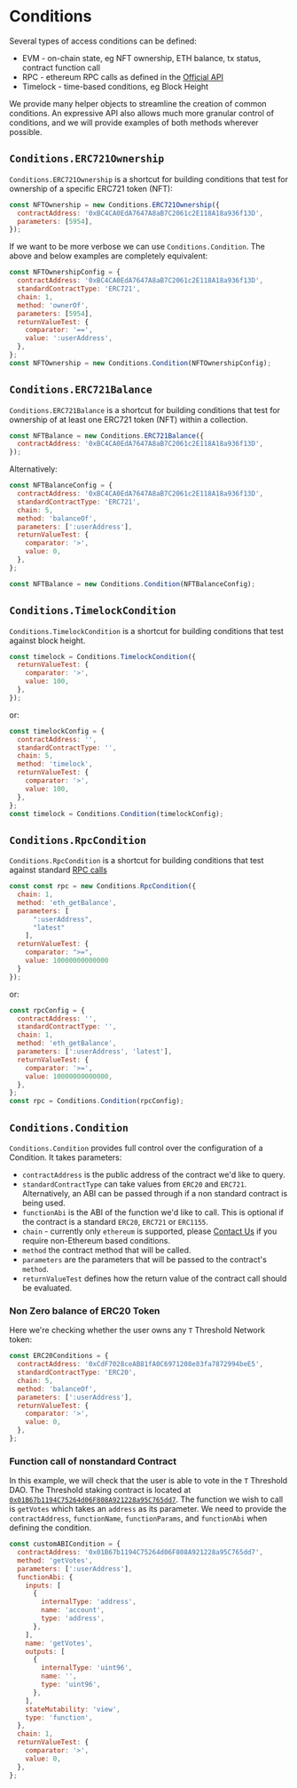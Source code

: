 # Conditions

Several types of access conditions can be defined:

* EVM - on-chain state, eg NFT ownership, ETH balance, tx status, contract function call
* RPC - ethereum RPC calls as defined in the [Official API](https://ethereum.org/en/developers/docs/apis/json-rpc/#json-rpc-methods)
* Timelock - time-based conditions, eg Block Height

We provide many helper objects to streamline the creation of common conditions. An expressive API also allows much more granular control of conditions, and we will provide examples of both methods wherever possible.

## `Conditions.ERC721Ownership`

`Conditions.ERC721Ownership` is a shortcut for building conditions that test for ownership of a specific ERC721 token (NFT):

```javascript
const NFTOwnership = new Conditions.ERC721Ownership({
  contractAddress: '0xBC4CA0EdA7647A8aB7C2061c2E118A18a936f13D',
  parameters: [5954],
});
```

If we want to be more verbose we can use `Conditions.Condition`. The above and below examples are completely equivalent:

```javascript
const NFTOwnershipConfig = {
  contractAddress: '0xBC4CA0EdA7647A8aB7C2061c2E118A18a936f13D',
  standardContractType: 'ERC721',
  chain: 1,
  method: 'ownerOf',
  parameters: [5954],
  returnValueTest: {
    comparator: '==',
    value: ':userAddress',
  },
};
const NFTOwnership = new Conditions.Condition(NFTOwnershipConfig);
```

## `Conditions.ERC721Balance`

`Conditions.ERC721Balance` is a shortcut for building conditions that test for ownership of at least one ERC721 token (NFT) within a collection.

```javascript
const NFTBalance = new Conditions.ERC721Balance({
  contractAddress: '0xBC4CA0EdA7647A8aB7C2061c2E118A18a936f13D',
});
```

Alternatively:

```javascript
const NFTBalanceConfig = {
  contractAddress: '0xBC4CA0EdA7647A8aB7C2061c2E118A18a936f13D',
  standardContractType: 'ERC721',
  chain: 5,
  method: 'balanceOf',
  parameters: [':userAddress'],
  returnValueTest: {
    comparator: '>',
    value: 0,
  },
};

const NFTBalance = new Conditions.Condition(NFTBalanceConfig);
```

## `Conditions.TimelockCondition`

`Conditions.TimelockCondition` is a shortcut for building conditions that test against block height.

```javascript
const timelock = Conditions.TimelockCondition({
  returnValueTest: {
    comparator: '>',
    value: 100,
  },
});
```

or:

```javascript
const timelockConfig = {
  contractAddress: '',
  standardContractType: '',
  chain: 5,
  method: 'timelock',
  returnValueTest: {
    comparator: '>',
    value: 100,
  },
};
const timelock = Conditions.Condition(timelockConfig);
```

## `Conditions.RpcCondition`

`Conditions.RpcCondition` is a shortcut for building conditions that test against standard [RPC calls](https://ethereum.org/en/developers/docs/apis/json-rpc/)

```javascript
const const rpc = new Conditions.RpcCondition({
  chain: 1,
  method: 'eth_getBalance',
  parameters: [
      ":userAddress",
      "latest"
    ],
  returnValueTest: {
    comparator: ">=",
    value: 10000000000000
  }
});
```

or:

```javascript
const rpcConfig = {
  contractAddress: '',
  standardContractType: '',
  chain: 1,
  method: 'eth_getBalance',
  parameters: [':userAddress', 'latest'],
  returnValueTest: {
    comparator: '>=',
    value: 10000000000000,
  },
};
const rpc = Conditions.Condition(rpcConfig);
```

## `Conditions.Condition`

`Conditions.Condition` provides full control over the configuration of a Condition. It takes parameters:

* `contractAddress` is the public address of the contract we'd like to query.
* `standardContractType` can take values from `ERC20` and `ERC721`. Alternatively, an ABI can be passed through if a non standard contract is being used.
* `functionAbi` is the ABI of the function we'd like to call. This is optional if the contract is a standard `ERC20`, `ERC721` or `ERC1155`.
* `chain` - currently only `ethereum` is supported, please [Contact Us](https://discord.gg/RwjHbgA7uQ) if you require non-Ethereum based conditions.
* `method` the contract method that will be called.
* `parameters` are the parameters that will be passed to the contract's `method`.
* `returnValueTest` defines how the return value of the contract call should be evaluated.

### Non Zero balance of ERC20 Token

Here we're checking whether the user owns any `T` Threshold Network token:

```javascript
const ERC20Conditions = {
  contractAddress: '0xCdF7028ceAB81fA0C6971208e83fa7872994beE5',
  standardContractType: 'ERC20',
  chain: 5,
  method: 'balanceOf',
  parameters: [':userAddress'],
  returnValueTest: {
    comparator: '>',
    value: 0,
  },
};
```

### Function call of nonstandard Contract

In this example, we will check that the user is able to vote in the `T` Threshold DAO. The Threshold staking contract is located at [`0x01B67b1194C75264d06F808A921228a95C765dd7`](https://etherscan.io/address/0x01b67b1194c75264d06f808a921228a95c765dd7#readProxyContract). The function we wish to call is `getVotes` which takes an `address` as its parameter. We need to provide the `contractAddress`, `functionName`, `functionParams`, and `functionAbi` when defining the condition.

```javascript
const customABICondition = {
  contractAddress: '0x01B67b1194C75264d06F808A921228a95C765dd7',
  method: 'getVotes',
  parameters: [':userAddress'],
  functionAbi: {
    inputs: [
      {
        internalType: 'address',
        name: 'account',
        type: 'address',
      },
    ],
    name: 'getVotes',
    outputs: [
      {
        internalType: 'uint96',
        name: '',
        type: 'uint96',
      },
    ],
    stateMutability: 'view',
    type: 'function',
  },
  chain: 1,
  returnValueTest: {
    comparator: '>',
    value: 0,
  },
};
```

